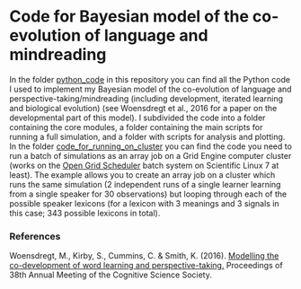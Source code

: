 # Code for Bayesian model of the co-evolution of language and mindreading

In the folder [python_code](https://github.com/marieke-woensdregt/model_coevolution_language_mindreading/tree/master/python_code) in this repository you can find all the Python code I used to implement my Bayesian model of the co-evolution of language and perspective-taking/mindreading (including development, iterated learning and biological evolution) (see Woensdregt et al., 2016 for a paper on the developmental part of this model). I subdivided the code into a folder containing the core modules, a folder containing the main scripts for running a full simulation, and a folder with scripts for analysis and plotting. 
In the folder [code_for_running_on_cluster](https://github.com/marieke-woensdregt/model_coevolution_language_mindreading/tree/master/code_for_running_on_cluster) you can find the code you need to run a batch of simulations as an array job on a Grid Engine computer cluster (works on the [Open Grid Scheduler](http://gridscheduler.sourceforge.net/) batch system on Scientific Linux 7 at least). The example allows you to create an array job on a cluster which runs the same simulation (2 independent runs of a single learner learning from a single speaker for 30 observations) but looping through each of the possible speaker lexicons (for a lexicon with 3 meanings and 3 signals in this case; 343 possible lexicons in total). 


### References
Woensdregt, M., Kirby, S., Cummins, C. & Smith, K. (2016). [Modelling the co-development of word learning and perspective-taking.](https://mindmodeling.org/cogsci2016/papers/0222/paper0222.pdf) Proceedings of 38th Annual Meeting of the Cognitive Science Society.
